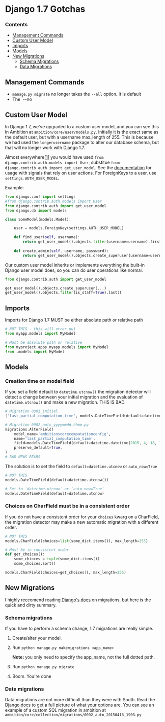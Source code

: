 # Django 1.7 Gotchas

### Contents
- [Management Commands](#management_commands)
- [Custom User Model](#custom_user_model)
- [Imports](#imports)
- [Models](#models)
- [New Migrations](#new_migrations)
	- [Schema Migrations](#schema_migrations)
	- [Data Migrations](#data_migrations)


## Management Commands
- `manage.py migrate` no longer takes the `--all` option. It is default
- The `--no


## Custom User Model
In Django 1.7, we've upgraded to a custom user model, and you can see this in Ambition at `ambition/core/user/models.py`. Initially it is the exact same as the default user, but with a username max_length of 255. This is because we had used the `longerusername` package to alter our database schema, but that will no longer work with Django 1.7.

Almost everywhere[\[1\]][1] you would have used `from django.contrib.auth.models import User`, substitue `from django.contrib.auth import get_user_model`. See the [documentation][1] for usage with signals that rely on user actions. For ForeignKeys to a user, use `settings.AUTH_USER_MODEL`. 

[1]: https://docs.djangoproject.com/en/1.8/topics/auth/customizing/#referencing-the-user-model  "Referencing the User model"

Example:

```python
from django.conf import settings
#from django.contrib.auth.models import User
from django.contrib.auth import get_user_model
from django.db import models

class SomeModel(models.Model):

	user = models.ForeignKey(settings.AUTH_USER_MODEL)

	def find_user(self, username):
		return get_user_model().objects.filter(username=username).first()
	
	def create_admin(self, username, password):
		return get_user_model().objects.create_superuser(username=username, password=password)
```

Our custom user model inherits or implements everything the built-in Django user model does, so you can do user operations like normal.

```python
from django.contrib.auth import get_user_model

get_user_model().objects.create_superuser(...)
get_user_model().objects.filter(is_staff=True).last()
```

## Imports
Imports for Django 1.7 MUST be either absolute path or relative path

```python
# NOT THIS - this will error out
from myapp.models import MyModel

# Must be absolute path or relative
from myproject.apps.myapp.models import MyModel
from .models import MyModel
```

## Models

### Creation time on model field
If you set a field default to `datetime.utcnow()` the migration detector will detect a change between your initial migration and the evaluation of `datetime.utcnow()` and make a new migration. THIS IS BAD.

```python
# Migration 0001_initial
('last_partial_computation_time', models.DateTimeField(default=datetime.datetime(2015, 3, 30, 21, 19, 39, 940338)))

# Migration 0002_auto_yyyymmdd_hhmm.py
migrations.AlterField(
    model_name='ambitionscorecomputationconfig',
    name='last_partial_computation_time',
    field=models.DateTimeField(default=datetime.datetime(2015, 4, 18, 15, 12, 48, 695409)),
    preserve_default=True,
)
# BAD NEWS BEARS
```
The solution is to set the field to `default=datetime.utcnow` or `auto_now=True`

```python
# NOT THIS
models.DateTimeField(default=datetime.utcnow())

# Set to `datetime.utcnow` or `auto_now=True`
models.DateTimeField(default=datetime.utcnow)
```


### Choices on CharField must be in a consistent order
If you do not have a consistent order for your `choices` kwarg on a CharField, the migration detector may make a new automatic migration with a different order.

```python
# NOT THIS
models.CharField(choices=list(some_dict.items()), max_length=255)

# Must be in consistent order
def get_choices():
	some_chioces = tuple(some_dict.items())
	some_choices.sort()

models.CharField(choices=get_choices(), max_length=255)
```

## New Migrations
I highly reccomend reading [Django's docs](https://docs.djangoproject.com/en/1.7/topics/migrations/) on migrations, but here is the quick and dirty summary.

### Schema migrations
If you have to perform a schema change, 1.7 migrations are really simple.

1. Create/alter your model.
1. Run `python manage.py makemigrations <app_name>` 
    
    **Note:** you only need to specify the app_name, not the full dotted path.
1. Run `python manage.py migrate`
1. Boom. You're done

### Data migrations
Data migrations are not more difficult than they were with South. Read the [Django docs](https://docs.djangoproject.com/en/1.7/topics/migrations/#data-migrations) to get a full picture of what your options are. You can see an example of a custom SQL migration in ambition at `ambition/core/collection/migrations/0002_auto_20150413_1903.py`

